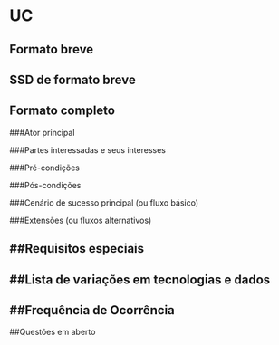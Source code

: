 # UC

##	Formato breve

##	SSD de formato breve

 
##	Formato completo

###Ator principal


###Partes interessadas e seus interesses

###Pré-condições


###Pós-condições


###Cenário de sucesso principal (ou fluxo básico)


###Extensões (ou fluxos alternativos)

##Requisitos especiais
- 

##Lista de variações em tecnologias e dados
-

##Frequência de Ocorrência
-

##Questões em aberto